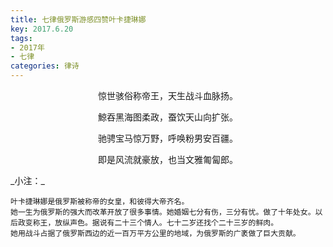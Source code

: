 ```yaml
---
title: 七律俄罗斯游感四赞叶卡捷琳娜
key: 2017.6.20
tags: 
- 2017年 
- 七律
categories: 律诗
---
```


<p align="center">惊世骇俗称帝王，天生战斗血脉扬。
</p>
<p align="center">鯨吞黑海图柔政，蚕饮天山向扩张。
</p>
<p align="center">驰骋宝马惊万野，呼唤粉男安百疆。
</p>
<p align="center">即是风流就豪放，也当文雅匍匐郎。
</p>
_小注：_

```
叶卡捷琳娜是俄罗斯被称帝的女皇，和彼得大帝齐名。
她一生为俄罗斯的强大而改革开放了很多事情。她婚姻七分有伤，三分有忧。做了十年处女。以后政变称王，放纵声色。据说有二十三个情人。七十二岁还找个二十三岁的鲜肉。
她用战斗占据了俄罗斯西边的近一百万平方公里的地域，为俄罗斯的广袤做了巨大贡献。
```